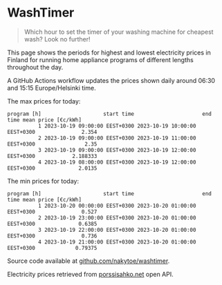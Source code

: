 
# WashTimer

> Which hour to set the timer of your washing machine for cheapest wash? Look no further!

This page shows the periods for highest and lowest electricity prices in Finland 
for running home appliance programs of different lengths throughout the day. 

A GitHub Actions workflow updates the prices shown daily around 06:30 and 15:15 Europe/Helsinki time.

The max prices for today:

	program [h]                    start time                      end time mean price [€c/kWh]
	          1 2023-10-19 09:00:00 EEST+0300 2023-10-19 10:00:00 EEST+0300               2.354
	          2 2023-10-19 09:00:00 EEST+0300 2023-10-19 11:00:00 EEST+0300                2.35
	          3 2023-10-19 09:00:00 EEST+0300 2023-10-19 12:00:00 EEST+0300            2.188333
	          4 2023-10-19 08:00:00 EEST+0300 2023-10-19 12:00:00 EEST+0300              2.0135

The min prices for today:

	program [h]                    start time                      end time mean price [€c/kWh]
	          1 2023-10-20 00:00:00 EEST+0300 2023-10-20 01:00:00 EEST+0300               0.527
	          2 2023-10-19 23:00:00 EEST+0300 2023-10-20 01:00:00 EEST+0300              0.6385
	          3 2023-10-19 22:00:00 EEST+0300 2023-10-20 01:00:00 EEST+0300               0.736
	          4 2023-10-19 21:00:00 EEST+0300 2023-10-20 01:00:00 EEST+0300             0.79375


Source code available at [github.com/nakytoe/washtimer](https://github.com/nakytoe/washtimer).

Electricity prices retrieved from [porssisahko.net](https://porssisahko.net/api) open API.
